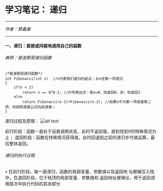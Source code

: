 # 学习笔记： 递归
---
*作者：蔡鑫豪*

---
#### 一、递归：直接或间接地调用自己的函数
###### 典例：斐波那契递归函数
```
/*斐波那契递归函数*/
int Fibonacci(int n)  //n代表我们递归的起点：从n往第一项递归
{
    if(n < 2)
        return n == 0?0:1; //问号表达式：若n=0，则返回0，非，则返回1
    else
        return Fibonacci(n-1)+Fibonacci(n-2); //如果n不为第一项或者第二项，则按照递推公式向前递推；
}
```
递归过程及原理：
![alt text](fibonacci-1.png)

前行阶段：函数一直处于自我调用状态，此时不返回值，直到找到if的特殊情况为止；
退回阶段：函数在特殊情况获得值，此时回退到之前的递归步代值运算，最后整体返回。

###### 递归的执行过程
• 在前行阶段，每一层递归，函数的局部变量、参数值以及返回地
址都被压入栈中。在退回阶段，位于栈顶的局部变量、参数值和
返回地址被弹出，用于返回调用层次中执行代码的其余部分

